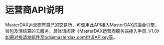 # 运营商API说明
MasterDAX运营商有自己的交易所，可调用此API接入MasterDAX的撮合引擎、钱包及清结算的云服务。具体请阅读《MasterDAX运营商服务端接入手册_V1.0》</br>
如需对接请发邮件至bd@masterdax.com申请APIkey等。



